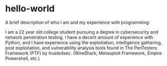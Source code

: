 # hello-world

A brief description of who I am and my experience with programming:

I am a 22 year old college student pursuing a degree in cybersecurity and network penetration testing. I have a decent amount of experience with Python, and I have experience using the exploitation, intelligence gathering, post exploitation, and vulnerability analysis tools found in The PenTesters Framework (PTF) by trustedsec. (WireShark, Metasploit Framework, Empire Powershell, etc.)
